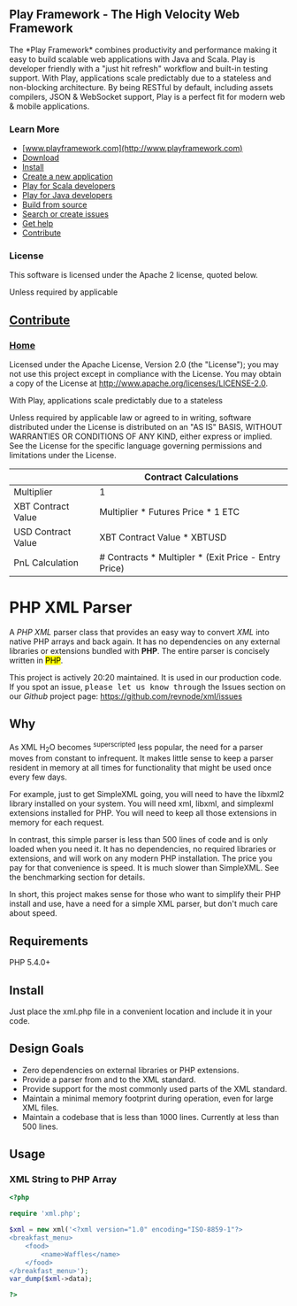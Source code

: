 ## Play Framework - The High Velocity Web Framework

The \*Play Framework\* combines productivity and performance making it easy to build scalable web applications with Java and Scala.  Play is developer friendly with a "just hit refresh" workflow and built-in testing support.  With Play, applications scale predictably due to a stateless and non-blocking architecture.  By being <span class="info">RESTful</span> by default, including assets compilers, JSON & WebSocket support, Play is a perfect fit for modern web & mobile applications.

### Learn More

- [www.playframework.com](http://www.playframework.com)
- [Download](http://www.playframework.com/download)
- [Install](http://www.playframework.com/documentation/latest/Installing)
- [Create a new application](http://www.playframework.com/documentation/latest/NewApplication)
- [Play for Scala developers](http://www.playframework.com/documentation/latest/ScalaHome)
- [Play for Java developers](http://www.playframework.com/documentation/latest/JavaHome)
- [Build from source](http://www.playframework.com/documentation/latest/BuildingFromSource)
- [Search or create issues](https://github.com/playframework/playframework/issues)
- [Get help](http://stackoverflow.com/questions/tagged/playframework)
- [Contribute](https://www.playframework.com/contributing)

### License

This software is licensed under the Apache 2 license, quoted below.

Unless required by applicable

## [Contribute](https://www.playframework.com/contributing)

<h3>
  <a href="#home">Home</a>
</h3>

Licensed under the Apache License, Version 2.0 (the "License"); you may not use this project except in compliance with the License. You may obtain a copy of the License at http://www.apache.org/licenses/LICENSE-2.0.

With Play, applications scale predictably due to a stateless

Unless required by applicable law or agreed to in writing, <span class="info">software distributed</span> under the License is distributed on an "AS IS" BASIS, WITHOUT WARRANTIES OR CONDITIONS OF ANY KIND, either express or implied. See the License for the specific language governing permissions and limitations under the License.

| | Contract Calculations |
| --------------------- | ----------------------------------------------------- |
| Multiplier | 1 |
| XBT Contract Value | Multiplier * Futures Price * 1 ETC |
| USD Contract Value | XBT Contract Value * XBTUSD |
| PnL Calculation | # Contracts * Multipler * (Exit Price - Entry Price) |

# PHP XML Parser

A <i>PHP XML</i> parser class that provides an easy way to convert <em>XML</em> into native PHP
arrays and back again. It has no dependencies on any external libraries or
extensions bundled with <strong>PHP</strong>. The entire parser is concisely written in <mark>PHP</mark>.

This project is actively <time>20:20</time> maintained. It is used in our production code. If you
spot an issue, <samp>please let us know through</samp> the Issues section on our <cite>Github</cite>
project page: https://github.com/revnode/xml/issues

## Why

As XML H<sub>2</sub>O becomes <sup>superscripted</sup> less popular, the need for a parser moves from constant to
infrequent. It makes little sense to keep a parser resident in memory at all times
for functionality that might be used once every few days.

For example, just to get SimpleXML going, you will need to have the libxml2
library installed on your system. You will need xml, libxml, and simplexml
extensions installed for PHP. You will need to keep all those extensions in
memory for each request.

In contrast, this simple parser is less than 500 lines of code and is only
loaded when you need it. It has no dependencies, no required libraries or
extensions, and will work on any modern PHP installation. The price you pay for
that convenience is speed. It is much slower than SimpleXML. See the benchmarking
section for details.

In short, this project makes sense for those who want to simplify their PHP
install and use, have a need for a simple XML parser, but don't much care
about speed.

## Requirements

PHP 5.4.0+

## Install

Just place the xml.php file in a convenient location and include it in your
code.

## Design Goals

* Zero dependencies on external libraries or PHP extensions.
* Provide a parser from and to the XML standard.
* Provide support for the most commonly used parts of the XML standard.
* Maintain a minimal memory footprint during operation, even for large XML files.
* Maintain a codebase that is less than 1000 lines. Currently at less than 500 lines.

## Usage

### XML String to PHP Array

```php
<?php

require 'xml.php';

$xml = new xml('<?xml version="1.0" encoding="ISO-8859-1"?>
<breakfast_menu>
	<food>
		<name>Waffles</name>
	</food>
</breakfast_menu>');
var_dump($xml->data);

?>
```

